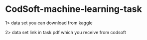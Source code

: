 # CodSoft-machine-learning-task
1> data set you can download from kaggle 

2> data set link in task pdf which you receive from codsoft

